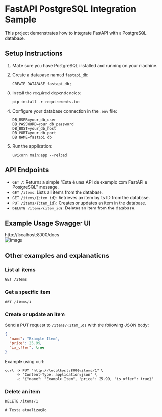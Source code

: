 # FastAPI PostgreSQL Integration Sample

This project demonstrates how to integrate FastAPI with a PostgreSQL database.

## Setup Instructions

1. Make sure you have PostgreSQL installed and running on your machine.

2. Create a database named `fastapi_db`:
   ```
   CREATE DATABASE fastapi_db;
   ```

3. Install the required dependencies:
   ```
   pip install -r requirements.txt
   ```

4. Configure your database connection in the `.env` file:
   ```
   DB_USER=your_db_user
   DB_PASSWORD=your_db_password
   DB_HOST=your_db_host
   DB_PORT=your_db_port
   DB_NAME=fastapi_db
   ```

5. Run the application:
   ```
   uvicorn main:app --reload
   ```

## API Endpoints

- `GET /`: Returns a simple "Esta é uma API de exemplo com FastAPI e PostgreSQL" message.
- `GET /items`: Lists all items from the database.
- `GET /items/{item_id}`: Retrieves an item by its ID from the database.
- `PUT /items/{item_id}`: Creates or updates an item in the database.
- `DELETE /items/{item_id}`: Deletes an item from the database.

## Example Usage Swagger UI

http://localhost:8000/docs <br>
![image](https://github.com/user-attachments/assets/05169184-4cc6-40da-8dd4-fea1b50e58ae)


## Other examples and explanations

### List all items
```
GET /items
```

### Get a specific item
```
GET /items/1
```

### Create or update an item
Send a PUT request to `/items/{item_id}` with the following JSON body:

```json
{
  "name": "Example Item",
  "price": 25.99,
  "is_offer": true
}
```

Example using curl:
```
curl -X PUT "http://localhost:8000/items/1" \
     -H "Content-Type: application/json" \
     -d '{"name": "Example Item", "price": 25.99, "is_offer": true}'
```

### Delete an item
```
DELETE /items/1

# Teste atualização
